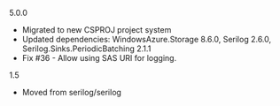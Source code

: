 5.0.0
 * Migrated to new CSPROJ project system
 * Updated dependencies: WindowsAzure.Storage 8.6.0, Serilog 2.6.0, Serilog.Sinks.PeriodicBatching 2.1.1
 * Fix #36 - Allow using SAS URI for logging.

1.5
 * Moved from serilog/serilog
